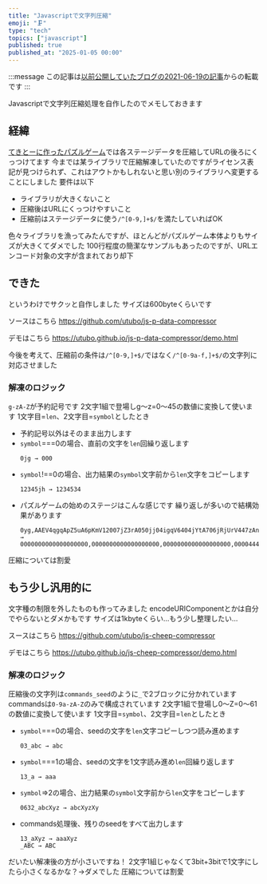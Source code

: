 ```yaml
---
title: "Javascriptで文字列圧縮"
emoji: "🗜️"
type: "tech"
topics: ["javascript"]
published: true
published_at: "2025-01-05 00:00"
---
```


:::message
この記事は[以前公開していたブログの2021-06-19の記事](https://utb.sakura.ne.jp/blog/archives/207)からの転載です
:::

Javascriptで文字列圧縮処理を自作したのでメモしておきます

## 経緯
[てきとーに作ったパズルゲーム](https://utb.sakura.ne.jp/tekitou/p/index.html)では各ステージデータを圧縮してURLの後ろにくっつけてます
今までは某ライブラリで圧縮解凍していたのですがライセンス表記が見つけられず、これはアウトかもしれないと思い別のライブラリへ変更することにしました
要件は以下
- ライブラリが大きくないこと
- 圧縮後はURLにくっつけやすいこと
- 圧縮前はステージデータに使う`/^[0-9,]+$/`を満たしていればOK

色々ライブラリを漁ってみたんですが、ほとんどがパズルゲーム本体よりもサイズが大きくてダメでした
100行程度の簡潔なサンプルもあったのですが、URLエンコード対象の文字が含まれており却下

## できた
というわけでサクッと自作しました
サイズは600byteくらいです

ソースはこちら
https://github.com/utubo/js-p-data-compressor

デモはこちら
https://utubo.github.io/js-p-data-compressor/demo.html

今後を考えて、圧縮前の条件は`/^[0-9,]+$/`ではなく`/^[0-9a-f,]+$/`の文字列に対応させました

### 解凍のロジック
`g-zA-Z`が予約記号です
2文字1組で登場しg～z=0～45の数値に変換して使います
1文字目=`len`、2文字目=`symbol`としたとき
- 予約記号以外はそのまま出力します
- `symbol`===0の場合、直前の文字を`len`回繰り返します
  ```
  0jg → 000
  ```
- `symbol`!==0の場合、出力結果の`symbol`文字前から`len`文字をコピーします
  ```
  12345jh → 1234534
  ```
- パズルゲームの始めのステージはこんな感じです
  繰り返しが多いので結構効果があります
  ```
  0yg,AAEV4qgqApZ5uA6pKmV12007jZ3rA050jj04igqV6404jYtA706jRjUrV447zAnUqVkZooAADV
  → 0000000000000000000,0000000000000000000,0000000000000000000,0000444444444440000,0000400000000050000,0000400006000040000,0000412007000340000,0000405005004440000,0000464042004440000,0000470644444440000,0000444744444440000,0000444444444440000,0000000000000000000,0000000000000000000,0000000000000000000
  ```

圧縮については割愛

## もう少し汎用的に
文字種の制限を外したものも作ってみました
encodeURIComponentとかは自分でやらないとダメかもです
サイズは1kbyteくらい…もう少し整理したい…

スースはこちら
https://github.com/utubo/js-cheep-compressor

デモはこちら
https://utubo.github.io/js-cheep-compressor/demo.html

### 解凍のロジック
圧縮後の文字列は`commands_seed`のように`_`で2ブロックに分かれています
commandsは`0-9a-zA-Z`のみで構成されています
2文字1組で登場し0～Z=0～61の数値に変換して使います
1文字目=`symbol`、2文字目=`len`としたとき
- `symbol`===0の場合、seedの文字を`len`文字コピーしつつ読み進めます
  ```
  03_abc → abc
  ```
- `symbol`===1の場合、seedの文字を1文字読み進め`len`回繰り返します
  ```
  13_a → aaa
  ```
- `symbol`=>2の場合、出力結果の`symbol`文字前から`len`文字をコピーします
  ```
  0632_abcXyz → abcXyzXy
  ```
- commands処理後、残りのseedをすべて出力します
  ```
  13_aXyz → aaaXyz
  _ABC → ABC
  ```

だいたい解凍後の方が小さいですね！
2文字1組じゃなくて3bit+3bitで1文字にしたら小さくなるかな？→ダメでした
圧縮については割愛

